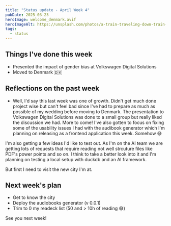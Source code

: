 ```yaml
---
title: "Status update - April Week 4"
pubDate: 2025-03-23
heroImage: welcome_denmark.avif
heroImageAlt: https://unsplash.com/photos/a-train-traveling-down-train-tracks-next-to-a-forest-mW1bD8w8foY
tags:
  - status
---
```


## Things I've done this week

- Presented the impact of gender bias at Volkswagen Digital Solutions
- Moved to Denmark 🇩🇰

## Reflections on the past week

- Well, I'd say this last week was one of growth. Didn't get much done project wise but can't feel bad since I've had to prepare as much as possible of my wedding before moving to Denmark. The presentation to Volkswagen Digital Solutions was done to a small group but really liked the discussion we had. More to come! I've also gotten to focus on fixing some of the usability issues I had with the audibook generator which I'm planning on releasing as a frontend application this week. Somehow 😅

I'm also getting a few ideas I'd like to test out. As I'm on the AI team we are getting lots of requests that require reading not well strcuture files like PDF's power points and so on. I think to take a better look into it and I'm planning on testing a local setup with duckdb and an AI framework.

But first I need to visit the new city I'm at.

## Next week's plan

- Get to know the city
- Deploy the audiobooks generator (v 0.0.1)
- Trim to 0 my readeck list (50 and > 10h of reading 😅)

See you next week!
